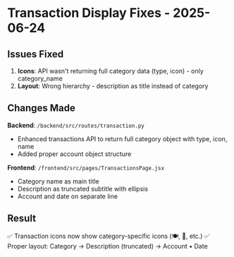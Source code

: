 # Transaction Display Fixes - 2025-06-24

## Issues Fixed
1. **Icons**: API wasn't returning full category data (type, icon) - only category_name
2. **Layout**: Wrong hierarchy - description as title instead of category

## Changes Made
**Backend**: `/backend/src/routes/transaction.py`
- Enhanced transactions API to return full category object with type, icon, name
- Added proper account object structure

**Frontend**: `/frontend/src/pages/TransactionsPage.jsx` 
- Category name as main title
- Description as truncated subtitle with ellipsis
- Account and date on separate line

## Result
✅ Transaction icons now show category-specific icons (🍽️, 🚗, etc.)
✅ Proper layout: Category → Description (truncated) → Account • Date